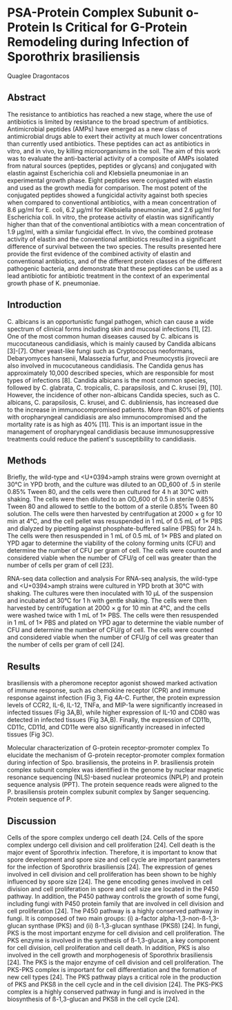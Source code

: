 # PSA-Protein Complex Subunit o-Protein Is Critical for G-Protein Remodeling during Infection of Sporothrix brasiliensis
Quaglee Dragontacos


## Abstract
The resistance to antibiotics has reached a new stage, where the use of antibiotics is limited by resistance to the broad spectrum of antibiotics. Antimicrobial peptides (AMPs) have emerged as a new class of antimicrobial drugs able to exert their activity at much lower concentrations than currently used antibiotics. These peptides can act as antibiotics in vitro, and in vivo, by killing microorganisms in the soil. The aim of this work was to evaluate the anti-bacterial activity of a composite of AMPs isolated from natural sources (peptides, peptides or glycans) and conjugated with elastin against Escherichia coli and Klebsiella pneumoniae in an experimental growth phase. Eight peptides were conjugated with elastin and used as the growth media for comparison. The most potent of the conjugated peptides showed a fungicidal activity against both species when compared to conventional antibiotics, with a mean concentration of 8.6 µg/ml for E. coli, 6.2 µg/ml for Klebsiella pneumoniae, and 2.6 µg/ml for Escherichia coli. In vitro, the protease activity of elastin was significantly higher than that of the conventional antibiotics with a mean concentration of 1.9 µg/ml, with a similar fungicidal effect. In vivo, the combined protease activity of elastin and the conventional antibiotics resulted in a significant difference of survival between the two species. The results presented here provide the first evidence of the combined activity of elastin and conventional antibiotics, and of the different protein classes of the different pathogenic bacteria, and demonstrate that these peptides can be used as a lead antibiotic for antibiotic treatment in the context of an experimental growth phase of K. pneumoniae.


## Introduction
C. albicans is an opportunistic fungal pathogen, which can cause a wide spectrum of clinical forms including skin and mucosal infections [1], [2]. One of the most common human diseases caused by C. albicans is mucocutaneous candidiasis, which is mainly caused by Candida albicans [3]-[7]. Other yeast-like fungi such as Cryptococcus neoformans, Debaryomyces hansenii, Malassezia furfur, and Pneumocystis jirovecii are also involved in mucocutaneous candidiasis. The Candida genus has approximately 10,000 described species, which are responsible for most types of infections [8]. Candida albicans is the most common species, followed by C. glabrata, C. tropicalis, C. parapsilosis, and C. krusei [9], [10]. However, the incidence of other non-albicans Candida species, such as C. albicans, C. parapsilosis, C. krusei, and C. dubliniensis, has increased due to the increase in immunocompromised patients. More than 80% of patients with oropharyngeal candidiasis are also immunocompromised and the mortality rate is as high as 40% [11]. This is an important issue in the management of oropharyngeal candidiasis because immunosuppressive treatments could reduce the patient's susceptibility to candidiasis.


## Methods
Briefly, the wild-type and <U+0394>amph strains were grown overnight at 30°C in YPD broth, and the culture was diluted to an OD_600 of .5 in sterile 0.85% Tween 80, and the cells were then cultured for 4 h at 30°C with shaking. The cells were then diluted to an OD_600 of 0.5 in sterile 0.85% Tween 80 and allowed to settle to the bottom of a sterile 0.85% Tween 80 solution. The cells were then harvested by centrifugation at 2000 × g for 10 min at 4°C, and the cell pellet was resuspended in 1 mL of 0.5 mL of 1× PBS and dialyzed by pipetting against phosphate-buffered saline (PBS) for 24 h. The cells were then resuspended in 1 mL of 0.5 mL of 1× PBS and plated on YPD agar to determine the viability of the colony forming units (CFU) and determine the number of CFU per gram of cell. The cells were counted and considered viable when the number of CFU/g of cell was greater than the number of cells per gram of cell [23].

RNA-seq data collection and analysis
For RNA-seq analysis, the wild-type and <U+0394>amph strains were cultured in YPD broth at 30°C with shaking. The cultures were then inoculated with 10 µL of the suspension and incubated at 30°C for 1 h with gentle shaking. The cells were then harvested by centrifugation at 2000 × g for 10 min at 4°C, and the cells were washed twice with 1 mL of 1× PBS. The cells were then resuspended in 1 mL of 1× PBS and plated on YPD agar to determine the viable number of CFU and determine the number of CFU/g of cell. The cells were counted and considered viable when the number of CFU/g of cell was greater than the number of cells per gram of cell [24].


## Results
brasiliensis with a pheromone receptor agonist showed marked activation of immune response, such as chemokine receptor (CPR) and immune response against infection (Fig 3, Fig 4A-C. Further, the protein expression levels of CCR2, IL-6, IL-12, TNFa, and MIP-1a were significantly increased in infected tissues (Fig 3A,B), while higher expression of IL-10 and CD80 was detected in infected tissues (Fig 3A,B). Finally, the expression of CD11b, CD11c, CD11d, and CD11e were also significantly increased in infected tissues (Fig 3C).

Molecular characterization of G-protein receptor-promoter complex
To elucidate the mechanism of G-protein receptor-promoter complex formation during infection of Spo. brasiliensis, the proteins in P. brasiliensis protein complex subunit complex was identified in the genome by nuclear magnetic resonance sequencing (NLS)-based nuclear proteomics (NPLP) and protein sequence analysis (PPT). The protein sequence reads were aligned to the P. brasiliensis protein complex subunit complex by Sanger sequencing. Protein sequence of P.


## Discussion
Cells of the spore complex undergo cell death [24. Cells of the spore complex undergo cell division and cell proliferation [24]. Cell death is the major event of Sporothrix infection. Therefore, it is important to know that spore development and spore size and cell cycle are important parameters for the infection of Sporothrix brasiliensis [24]. The expression of genes involved in cell division and cell proliferation has been shown to be highly influenced by spore size [24]. The gene encoding genes involved in cell division and cell proliferation in spore and cell size are located in the P450 pathway. In addition, the P450 pathway controls the growth of some fungi, including fungi with P450 protein family that are involved in cell division and cell proliferation [24]. The P450 pathway is a highly conserved pathway in fungi. It is composed of two main groups: (i) a-factor alpha-1,3-non-ß-1,3-glucan synthase (PKS) and (ii) ß-1,3-glucan synthase (PKSß) [24]. In fungi, PKS is the most important enzyme for cell division and cell proliferation. The PKS enzyme is involved in the synthesis of ß-1,3-glucan, a key component for cell division, cell proliferation and cell death. In addition, PKS is also involved in the cell growth and morphogenesis of Sporothrix brasiliensis [24]. The PKS is the major enzyme of cell division and cell proliferation. The PKS-PKS complex is important for cell differentiation and the formation of new cell types [24]. The PKS pathway plays a critical role in the production of PKS and PKSß in the cell cycle and in the cell division [24]. The PKS-PKS complex is a highly conserved pathway in fungi and is involved in the biosynthesis of ß-1,3-glucan and PKSß in the cell cycle [24].
